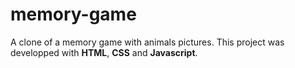 # memory-game

A clone of a memory game with animals pictures. 
This project was developped with **HTML**, **CSS** and **Javascript**.
